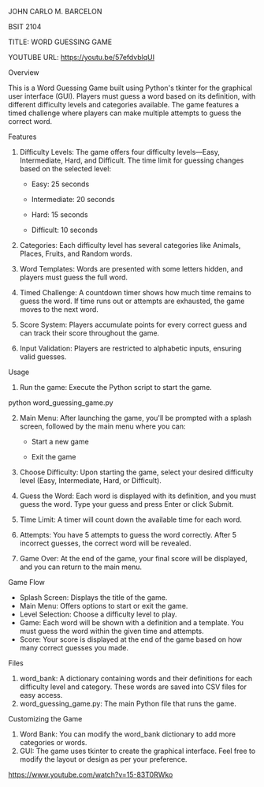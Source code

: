 JOHN CARLO M. BARCELON

BSIT 2104 

TITLE: WORD GUESSING GAME

YOUTUBE URL: https://youtu.be/57efdvblqUI


Overview

This is a Word Guessing Game built using Python's tkinter for the graphical user interface (GUI). Players must guess a word based on its definition, with different difficulty levels and categories available. The game features a timed challenge where players can make multiple attempts to guess the correct word.



Features

1. Difficulty Levels: The game offers four difficulty levels—Easy, Intermediate, Hard, and Difficult. The time limit for guessing changes based on the selected level:

    - Easy: 25 seconds

    - Intermediate: 20 seconds

    - Hard: 15 seconds

    - Difficult: 10 seconds

2. Categories: Each difficulty level has several categories like Animals, Places, Fruits, and Random words.

3. Word Templates: Words are presented with some letters hidden, and players must guess the full word.

4. Timed Challenge: A countdown timer shows how much time remains to guess the word. If time runs out or attempts are exhausted, the game moves to the next word.

5. Score System: Players accumulate points for every correct guess and can track their score throughout the game.

6. Input Validation: Players are restricted to alphabetic inputs, ensuring valid guesses.



Usage

1. Run the game: Execute the Python script to start the game.

python word_guessing_game.py

2. Main Menu: After launching the game, you'll be prompted with a splash screen, followed by the main menu where you can:

    - Start a new game

    - Exit the game

3. Choose Difficulty: Upon starting the game, select your desired difficulty level (Easy, Intermediate, Hard, or Difficult).

4. Guess the Word: Each word is displayed with its definition, and you must guess the word. Type your guess and press Enter or click Submit.

5. Time Limit: A timer will count down the available time for each word.

6. Attempts: You have 5 attempts to guess the word correctly. After 5 incorrect guesses, the correct word will be revealed.

7. Game Over: At the end of the game, your final score will be displayed, and you can return to the main menu.



Game Flow

  - Splash Screen: Displays the title of the game.
  - Main Menu: Offers options to start or exit the game.
  - Level Selection: Choose a difficulty level to play.
  - Game: Each word will be shown with a definition and a template. You must guess the word within the given time and attempts.
  - Score: Your score is displayed at the end of the game based on how many correct guesses you made.


Files

1. word_bank: A dictionary containing words and their definitions for each difficulty level and category. These words are saved into CSV files for easy access.
2. word_guessing_game.py: The main Python file that runs the game.


Customizing the Game

1. Word Bank: You can modify the word_bank dictionary to add more categories or words.
2. GUI: The game uses tkinter to create the graphical interface. Feel free to modify the layout or design as per your preference.

https://www.youtube.com/watch?v=15-83T0RWko
